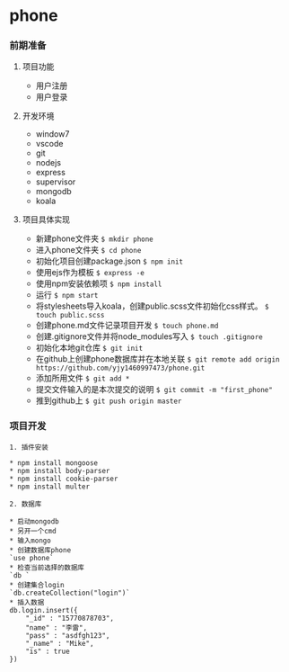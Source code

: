 # phone 

### 前期准备

1. 项目功能
	* 用户注册
	* 用户登录

2. 开发环境
	* window7
	* vscode
	* git
	* nodejs
	* express
	* supervisor
	* mongodb
	* koala

3. 项目具体实现
	* 新建phone文件夹
	`$ mkdir phone`
	* 进入phone文件夹
	`$ cd phone`
	* 初始化项目创建package.json
	`$ npm init`
	* 使用ejs作为模板
	`$ express -e`
	* 使用npm安装依赖项
	`$ npm install`
	* 运行
	`$ npm start`
	* 将stylesheets导入koala，创建public.scss文件初始化css样式。
	`$ touch public.scss`
	* 创建phone.md文件记录项目开发
	`$ touch phone.md`
	* 创建.gitignore文件并将node_modules写入
	`$ touch .gitignore`
	* 初始化本地git仓库
	`$ git init`
	* 在github上创建phone数据库并在本地关联
	`$ git remote add origin https://github.com/yjy1460997473/phone.git`
	* 添加所用文件
	`$ git add *`
	* 提交文件输入的是本次提交的说明
	`$ git commit -m "first_phone"`
	* 推到github上
	`$ git push origin master`

### 项目开发

	1. 插件安装

	* npm install mongoose
	* npm install body-parser
	* npm install cookie-parser
	* npm install multer

	2. 数据库

	* 启动mongodb
	* 另开一个cmd
	* 输入mongo
	* 创建数据库phone
	`use phone`
	* 检查当前选择的数据库
	`db `
	* 创建集合login
	`db.createCollection("login")`
	* 插入数据
	db.login.insert({
	    "_id" : "15770878703",
	    "name" : "李雷",
	    "pass" : "asdfgh123",
	    "_name" : "Mike",
	    "is" : true
	})
	
	 







